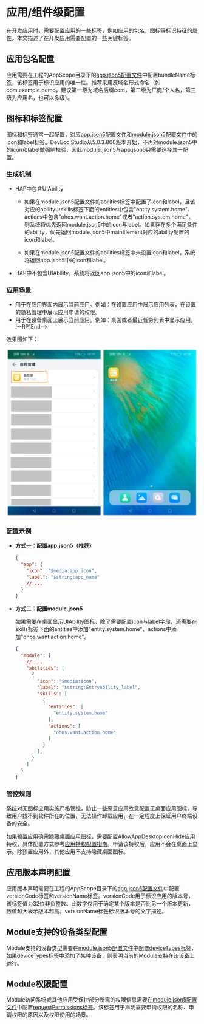 # 应用/组件级配置

在开发应用时，需要配置应用的一些标签，例如应用的包名、图标等标识特征的属性。本文描述了在开发应用需要配置的一些关键标签。

## 应用包名配置

应用需要在工程的AppScope目录下的[app.json5配置文件](../quick-start/app-configuration-file.md)中配置bundleName标签，该标签用于标识应用的唯一性。推荐采用反域名形式命名（如com.example.demo，建议第一级为域名后缀com，第二级为厂商/个人名，第三级为应用名，也可以多级）。

## 图标和标签配置
图标和标签通常一起配置，对应[app.json5配置文件](../quick-start/app-configuration-file.md)和[module.json5配置文件](../quick-start/module-configuration-file.md)中的icon和label标签。DevEco Studio从5.0.3.800版本开始，不再对module.json5中的icon和label做强制校验，因此module.json5与app.json5只需要选择其一配置。

### 生成机制
* HAP中包含UIAbility

  * 如果在module.json5配置文件的abilities标签中配置了icon和label，且该对应的ability中skills标签下面的entities中包含"entity.system.home"、actions中包含"ohos.want.action.home"或者"action.system.home"，则系统将优先返回module.json5中的icon与label。如果存在多个满足条件的ability，优先返回module.json5中mainElement对应的ability配置的icon和label。

  * 如果在module.json5配置文件的abilities标签中未设置icon和label，系统将返回app.json5中的icon和label。

* HAP中不包含UIAbility，系统将返回app.json5中的icon和label。


### 应用场景
<!--RP1-->
- 用于在应用界面内展示当前应用。例如：在设置应用中展示应用列表，在设置的隐私管理中展示应用申请的权限。
- 用于在设备桌面上展示当前应用。例如：桌面或者最近任务列表中显示应用。
!--RP1End-->

效果图如下：
<!--RP2-->
![application-component-configuration-stage-app-module](figures/application-component-configuration-stage-app-module.png)
<!--RP2End-->

### 配置示例

- **方式一：配置app.json5（推荐）**

  ```json
  {
    "app": {
      "icon": "$media:app_icon",
      "label": "$string:app_name"
      // ...
    }
  }
  ```

- **方式二：配置module.json5**

  如果需要在桌面显示UIAbility图标，除了需要配置icon与label字段，还需要在skills标签下面的entities中添加"entity.system.home"、actions中添加"ohos.want.action.home"。

  ```json
  {
    "module": {
      // ...
      "abilities": [
        {
          "icon": "$media:icon",
          "label": "$string:EntryAbility_label",
          "skills": [
            {
              "entities": [
                "entity.system.home"
              ],
              "actions": [
                "ohos.want.action.home"
              ]
            }
          ],
        }
      ]
    }
  }
  ```
### 管控规则
系统对无图标应用实施严格管控，防止一些恶意应用故意配置无桌面应用图标，导致用户找不到软件所在的位置，无法操作卸载应用，在一定程度上保证用户终端设备的安全。

如果预置应用确需隐藏桌面应用图标，需要配置AllowAppDesktopIconHide应用特权<!--Del-->，具体配置方式参考[应用特权配置指南](../../device-dev/subsystems/subsys-app-privilege-config-guide.md)<!--DelEnd-->。申请该特权后，应用不会在桌面上显示。除预置应用外，其他应用不支持隐藏桌面图标。


## 应用版本声明配置

应用版本声明需要在工程的AppScope目录下的[app.json5配置文件](../quick-start/app-configuration-file.md)中配置versionCode标签和versionName标签。versionCode用于标识应用的版本号，该标签值为32位非负整数。此数字仅用于确定某个版本是否比另一个版本更新，数值越大表示版本越高。versionName标签标识版本号的文字描述。

## Module支持的设备类型配置

Module支持的设备类型需要在[module.json5配置文件](../quick-start/module-configuration-file.md)中配置[deviceTypes标签](../quick-start/module-configuration-file.md#devicetypes标签)，如果deviceTypes标签中添加了某种设备，则表明当前的Module支持在该设备上运行。

## Module权限配置

Module访问系统或其他应用受保护部分所需的权限信息需要在[module.json5配置文件](../quick-start/module-configuration-file.md)中配置[requestPermissions标签](../security/AccessToken/declare-permissions.md)。该标签用于声明需要申请权限的名称、申请权限的原因以及权限使用的场景。
